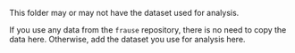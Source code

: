 This folder may or may not have the dataset used for analysis.

If you use any data from the `frause` repository, there is no need to copy the data here.
Otherwise, add the dataset you use for analysis here.
